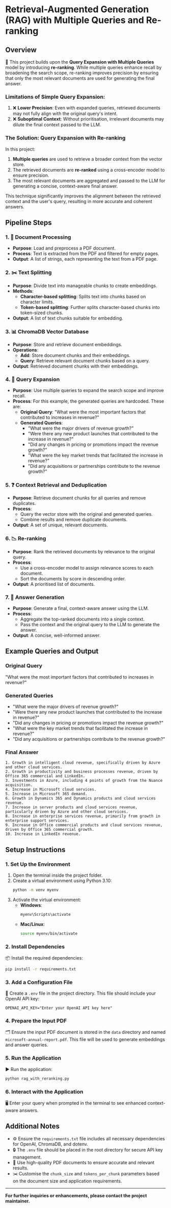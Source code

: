 # **Retrieval-Augmented Generation (RAG) with Multiple Queries and Re-ranking**

## Overview
📖 This project builds upon the **Query Expansion with Multiple Queries** model by introducing **re-ranking**. While multiple queries enhance recall by broadening the search scope, re-ranking improves precision by ensuring that only the most relevant documents are used for generating the final answer.

### Limitations of Simple Query Expansion:
1. ❌ **Lower Precision**: Even with expanded queries, retrieved documents may not fully align with the original query's intent.
2. ❌ **Suboptimal Context**: Without prioritisation, irrelevant documents may dilute the final context passed to the LLM.

### The Solution: Query Expansion with Re-ranking
In this project:
1. **Multiple queries** are used to retrieve a broader context from the vector store.
2. The retrieved documents are **re-ranked** using a cross-encoder model to ensure precision.
3. The most relevant documents are aggregated and passed to the LLM for generating a concise, context-aware final answer.

This technique significantly improves the alignment between the retrieved context and the user's query, resulting in more accurate and coherent answers.

## Pipeline Steps

### 1. **📄 Document Processing**
- **Purpose**: Load and preprocess a PDF document.
- **Process**: Text is extracted from the PDF and filtered for empty pages.
- **Output**: A list of strings, each representing the text from a PDF page.

### 2. **✂️ Text Splitting**
- **Purpose**: Divide text into manageable chunks to create embeddings.
- **Methods**:
  - **Character-based splitting**: Splits text into chunks based on character limits.
  - **Token-based splitting**: Further splits character-based chunks into token-sized chunks.
- **Output**: A list of text chunks suitable for embedding.

### 3. **📊 ChromaDB Vector Database**
- **Purpose**: Store and retrieve document embeddings.
- **Operations**:
  - **Add**: Store document chunks and their embeddings.
  - **Query**: Retrieve relevant document chunks based on a query.
- **Output**: Retrieved document chunks with their embeddings.

### 4. **🧠 Query Expansion**
- **Purpose**: Use multiple queries to expand the search scope and improve recall.
- **Process**: For this example, the generated queries are hardcoded. These are:
  - **Original Query**: "What were the most important factors that contributed to increases in revenue?"
  - **Generated Queries**:
    - "What were the major drivers of revenue growth?"
    - "Were there any new product launches that contributed to the increase in revenue?"
    - "Did any changes in pricing or promotions impact the revenue growth?"
    - "What were the key market trends that facilitated the increase in revenue?"
    - "Did any acquisitions or partnerships contribute to the revenue growth?"

### 5. **❓ Context Retrieval and Deduplication**
- **Purpose**: Retrieve document chunks for all queries and remove duplicates.
- **Process**:
  - Query the vector store with the original and generated queries.
  - Combine results and remove duplicate documents.
- **Output**: A set of unique, relevant documents.

### 6. **📉 Re-ranking**
- **Purpose**: Rank the retrieved documents by relevance to the original query.
- **Process**:
  - Use a cross-encoder model to assign relevance scores to each document.
  - Sort the documents by score in descending order.
- **Output**: A prioritised list of documents.

### 7. **📜 Answer Generation**
- **Purpose**: Generate a final, context-aware answer using the LLM.
- **Process**:
  - Aggregate the top-ranked documents into a single context.
  - Pass the context and the original query to the LLM to generate the answer.
- **Output**: A concise, well-informed answer.

## Example Queries and Output

### **Original Query**
"What were the most important factors that contributed to increases in revenue?"

### **Generated Queries**
- "What were the major drivers of revenue growth?"
- "Were there any new product launches that contributed to the increase in revenue?"
- "Did any changes in pricing or promotions impact the revenue growth?"
- "What were the key market trends that facilitated the increase in revenue?"
- "Did any acquisitions or partnerships contribute to the revenue growth?"

### **Final Answer**
```
1. Growth in intelligent cloud revenue, specifically driven by Azure and other cloud services.
2. Growth in productivity and business processes revenue, driven by Office 365 commercial and LinkedIn.
3. Investments in Azure, including 4 points of growth from the Nuance acquisition.
4. Increase in Microsoft cloud services.
5. Increase in Microsoft 365 demand.
6. Growth in Dynamics 365 and Dynamics products and cloud services revenue.
7. Increase in server products and cloud services revenue, particularly driven by Azure and other cloud services.
8. Increase in enterprise services revenue, primarily from growth in enterprise support services.
9. Increase in Office commercial products and cloud services revenue, driven by Office 365 commercial growth.
10. Increase in LinkedIn revenue.
```
## Setup Instructions

### 1. Set Up the Environment
1. Open the terminal inside the project folder.
2. Create a virtual environment using Python 3.10:
   ```bash
   python -m venv myenv
   ```
3. Activate the virtual environment:
   - **Windows**:
     ```bash
     myenv\Scripts\activate
     ```
   - **Mac/Linux**:
     ```bash
     source myenv/bin/activate
     ```

### 2. Install Dependencies
📦 Install the required dependencies:
```bash
pip install -r requirements.txt
```

### 3. Add a Configuration File
🔑 Create a `.env` file in the project directory. This file should include your OpenAI API key:
```plaintext
OPENAI_API_KEY="Enter your OpenAI API key here"
```

### 4. Prepare the Input PDF
🗂️ Ensure the input PDF document is stored in the `data` directory and named `microsoft-annual-report.pdf`. This file will be used to generate embeddings and answer queries.

### 5. Run the Application
▶️ Run the application:
```bash
python rag_with_reranking.py
```

### 6. Interact with the Application
🖥️ Enter your query when prompted in the terminal to see enhanced context-aware answers.

## Additional Notes
- ⚙️ Ensure the `requirements.txt` file includes all necessary dependencies for OpenAI, ChromaDB, and dotenv.
- 🔒 The `.env` file should be placed in the root directory for secure API key management.
- 📜 Use high-quality PDF documents to ensure accurate and relevant results.
- ✂️ Customise the `chunk_size` and `tokens_per_chunk` parameters based on the document size and application requirements.

---
**For further inquiries or enhancements, please contact the project maintainer.**

